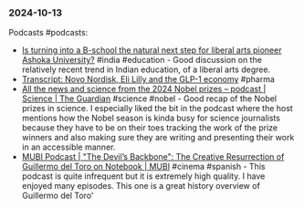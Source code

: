 ### 2024-10-13
Podcasts #podcasts:
- [Is turning into a B-school the natural next step for liberal arts pioneer Ashoka University?](https://www.listennotes.com/podcasts/daybreak/is-turning-into-a-b-school-tpGMo5O8s0v/) #india #education - Good discussion on the relatively recent trend in Indian education, of a liberal arts degree.
- [Transcript: Novo Nordisk, Eli Lilly and the GLP-1 economy](https://www.ft.com/content/dcdb1169-d020-4e3f-987c-321b5910c1d1) #pharma 
- [All the news and science from the 2024 Nobel prizes – podcast | Science | The Guardian](https://www.theguardian.com/science/audio/2024/oct/09/all-the-news-and-science-from-the-2024-nobel-prizes-podcast) #science #nobel - Good recap of the Nobel prizes in science. I especially liked the bit in the podcast where the host mentions how the Nobel season is kinda busy for science journalists because they have to be on their toes tracking the work of the prize winners and also making sure they are writing and presenting their work in an accessible manner.
- [MUBI Podcast | "The Devil’s Backbone": The Creative Resurrection of Guillermo del Toro on Notebook | MUBI](https://mubi.com/en/notebook/posts/mubi-podcast-the-devil-s-backbone-the-creative-resurrection-of-guillermo-del-toro) #cinema #spanish - This podcast is quite infrequent but it is extremely high quality. I have enjoyed many episodes. This one is a great history overview of Guillermo del Toro'